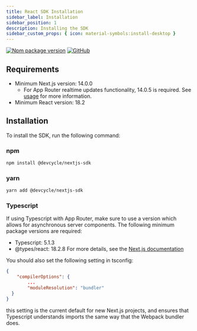 ```yaml
---
title: React SDK Installation
sidebar_label: Installation
sidebar_position: 1
description: Installing the SDK
sidebar_custom_props: { icon: material-symbols:install-desktop }
---
```


[![Npm package version](https://badgen.net/npm/v/@devcycle/react-client-sdk)](https://www.npmjs.com/package/@devcycle/react-client-sdk)
[![GitHub](https://img.shields.io/github/stars/devcyclehq/js-sdks.svg?style=social&label=Star&maxAge=2592000)](https://github.com/devcyclehq/js-sdks)

## Requirements

- Minimum Next.js version: 14.0.0
  - For App Router realtime updates functionality, 14.0.5 is required. See [usage](/sdk/client-side-sdks/nextjs/nextjs-usage-app) for more information.
- Minimum React version: 18.2

## Installation

To install the SDK, run the following command:

### npm
```bash
npm install @devcycle/nextjs-sdk
```

### yarn
```bash
yarn add @devcycle/nextjs-sdk
```

### Typescript
If using Typescript with App Router, make sure to use a version which allows for asynchronous server components.
The following minimum package versions are required:
- Typescript: 5.1.3
- @types/react: 18.2.8
For more details, see the [Next.js documentation](https://nextjs.org/docs/app/building-your-application/configuring/typescript#async-server-component-typescript-error)

You should also set the following setting in tsconfig:
```json
{
    "compilerOptions": {
        ...
        "moduleResolution": "bundler"
  }
}
```

this setting is the current default for new Next.js projects, and ensures that Typescript understands imports the
same way that the Webpack bundler does.
